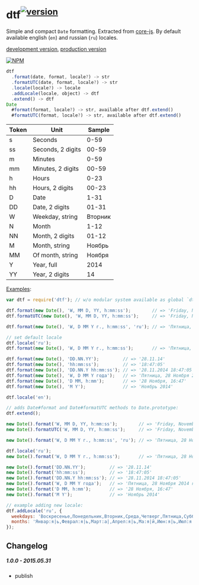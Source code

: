 # dtf<sup>[![version](http://vb.teelaun.ch/zloirock/dtf.svg)](https://www.npmjs.org/package/dtf/)</sup>
Simple and compact `Date` formatting. Extracted from [core-js](https://github.com/zloirock/core-js). By default available english (`en`) and russian (`ru`) locales.

[development version](https://raw.githack.com/zloirock/dtf/master/index.js), [production version](https://raw.githack.com/zloirock/dtf/master/dtf.min.js)

[![NPM](https://nodei.co/npm/dtf.png?downloads=true)](https://www.npmjs.org/package/dtf/)

```javascript
dtf
  .format(date, format, locale?) -> str
  .formatUTC(date, format, locale?) -> str
  .locale(locale?) -> locale
  .addLocale(locale, object) -> dtf
  .extend() -> dtf
Date
  #format(format, locale?) -> str, available after dtf.extend()
  #formatUTC(format, locale?) -> str, available after dtf.extend()
```

Token | Unit | Sample
------|----- | ------
s  | Seconds           | 0-59
ss | Seconds, 2 digits | 00-59
m  | Minutes           | 0-59
mm | Minutes, 2 digits | 00-59
h  | Hours             | 0-23
hh | Hours, 2 digits   | 00-23
D  | Date              | 1-31
DD | Date, 2 digits    | 01-31
W  | Weekday, string   | Вторник
N  | Month             | 1-12
NN | Month, 2 digits   | 01-12
M  | Month, string     | Ноябрь
MM | Of month, string  | Ноября
Y  | Year, full        | 2014
YY | Year, 2 digits    | 14

[Examples](http://goo.gl/zBaEQt):
```javascript
var dtf = require('dtf'); // w/o modular system available as global `dtf`

dtf.format(new Date(), 'W, MM D, YY, h:mm:ss');        // => 'Friday, November 28, 14, 18:47:05'
dtf.formatUTC(new Date(), 'W, MM D, YY, h:mm:ss');     // => 'Friday, November 28, 14, 12:47:05'

dtf.format(new Date(), 'W, D MM Y г., h:mm:ss', 'ru'); // => 'Пятница, 28 Ноября 2014 г., 18:07:25'

// set default locale
dtf.locale('ru');
dtf.format(new Date(), 'W, D MM Y г., h:mm:ss');       // => 'Пятница, 28 Ноября 2014 г., 18:07:25'

dtf.format(new Date(), 'DD.NN.YY');         // => '28.11.14'
dtf.format(new Date(), 'hh:mm:ss');         // => '18:47:05'
dtf.format(new Date(), 'DD.NN.Y hh:mm:ss'); // => '28.11.2014 18:47:05'
dtf.format(new Date(), 'W, D MM Y года');   // => 'Пятница, 28 Ноября 2014 года'
dtf.format(new Date(), 'D MM, h:mm');       // => '28 Ноября, 16:47'
dtf.format(new Date(), 'M Y');              // => 'Ноябрь 2014'

dtf.locale('en');

// adds Date#format and Date#formatUTC methods to Date.prototype:
dtf.extend();

new Date().format('W, MM D, YY, h:mm:ss');        // => 'Friday, November 28, 14, 18:47:05'
new Date().formatUTC('W, MM D, YY, h:mm:ss');     // => 'Friday, November 28, 14, 12:47:05'

new Date().format('W, D MM Y г., h:mm:ss', 'ru'); // => 'Пятница, 28 Ноября 2014 г., 18:07:25'

dtf.locale('ru');
new Date().format('W, D MM Y г., h:mm:ss');       // => 'Пятница, 28 Ноября 2014 г., 18:07:25'

new Date().format('DD.NN.YY');         // => '28.11.14'
new Date().format('hh:mm:ss');         // => '18:47:05'
new Date().format('DD.NN.Y hh:mm:ss'); // => '28.11.2014 18:47:05'
new Date().format('W, D MM Y года');   // => 'Пятница, 28 Ноября 2014 года'
new Date().format('D MM, h:mm');       // => '28 Ноября, 16:47'
new Date().format('M Y');              // => 'Ноябрь 2014'

// example adding new locale:
dtf.addLocale('ru', {
  weekdays: 'Воскресенье,Понедельник,Вторник,Среда,Четверг,Пятница,Суббота',
  months: 'Январ:я|ь,Феврал:я|ь,Март:а|,Апрел:я|ь,Ма:я|й,Июн:я|ь,Июл:я|ь,Август:а|,Сентябр:я|ь,Октябр:я|ь,Ноябр:я|ь,Декабр:я|ь'
});
```
## Changelog
##### 1.0.0 - 2015.05.31
  * publish